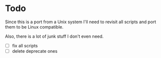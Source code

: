 # Todo

Since this is a port from a Unix system I'll need to revisit all scripts
and port them to be Linux compatible.

Also, there is a lot of junk stuff I don't even need.

- [ ] fix all scripts
- [ ] delete deprecate ones
